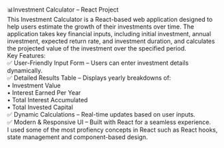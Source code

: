📊Investment Calculator – React Project <br>
This Investment Calculator is a React-based web application designed to help users estimate the growth of their investments over time. The application takes key financial inputs, including initial investment, annual investment, expected return rate, and investment duration, and calculates the projected value of the investment over the specified period. <br>
Key Features: <br>
✅ User-Friendly Input Form – Users can enter investment details dynamically.<br>
✅ Detailed Results Table – Displays yearly breakdowns of:<br>
• Investment Value <br>
• Interest Earned Per Year <br>
• Total Interest Accumulated <br>
• Total Invested Capital <br>
✅ Dynamic Calculations – Real-time updates based on user inputs.<br>
✅ Modern & Responsive UI – Built with React for a seamless experience.<br>
 I used some of the most profiency concepts in React such as React hooks, state management and component-based design. <br>
